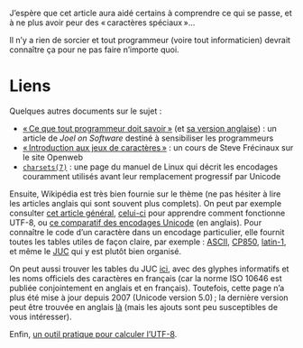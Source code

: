 J’espère que cet article aura aidé certains à comprendre ce qui se passe, et à
ne plus avoir peur des « caractères spéciaux »…

Il n’y a rien de sorcier et tout programmeur (voire tout informaticien) devrait
connaître ça pour ne pas faire n’importe quoi.

# Liens

Quelques autres documents sur le sujet :

-   [« Ce que tout programmeur doit savoir »][joel-fr] (et [sa version
    anglaise][joel-en]) : un article de *Joel on Software* destiné à
    sensibiliser les programmeurs
-   [« Introduction aux jeux de caractères »][openweb] : un cours de Steve
    Frécinaux sur le site Openweb
-   [`charsets(7)`][man-charsets] : une page du manuel de Linux qui décrit les
    encodages couramment utilisés avant leur remplacement progressif par Unicode

Ensuite, Wikipédia est très bien fournie sur le thème (ne pas hésiter à lire les
articles anglais qui sont souvent plus complets). On peut par exemple consulter
[cet article général][wiki-codage], [celui-ci][UTF-8] pour apprendre comment
fonctionne UTF-8, ou [ce comparatif des encodages Unicode][wiki-comparatif] (en
anglais). Pour connaître le code d’un caractère dans un encodage particulier,
elle fournit toutes les tables utiles de façon claire, par exemple : [ASCII][],
[CP850][], [latin-1][], et même le [JUC][] qui y est plutôt bien organisé.

On peut aussi trouver les tables du JUC [ici][Unicode-JUC-fr], avec des glyphes
informatifs et les noms officiels des caractères en français (car la norme
ISO 10646 est publiée conjointement en anglais et en français). Toutefois,
cette page n’a plus été mise à jour depuis 2007 (Unicode version 5.0) ; la
dernière version peut être trouvée en anglais [là][Unicode-JUC-en] (mais les
ajouts sont peu susceptibles de vous intéresser).

Enfin, [un outil pratique pour calculer l’UTF-8][outil-utf8].

[joel-fr]: http://french.joelonsoftware.com/Articles/Unicode.html
[joel-en]: http://joelonsoftware.com/Articles/Unicode.html
[openweb]: http://openweb.eu.org/articles/jeux_caracteres
[man-charsets]: http://man7.org/linux/man-pages/man7/charsets.7.html

[wiki-codage]:     https://fr.wikipedia.org/wiki/Codage_des_caractères
[wiki-comparatif]: https://en.wikipedia.org/wiki/Comparison_of_Unicode_encodings

[ASCII]:   https://fr.wikipedia.org/wiki/ASCII
[CP850]:   https://fr.wikipedia.org/wiki/CP850
[latin-1]: https://fr.wikipedia.org/wiki/latin-1
[UTF-8]:   https://fr.wikipedia.org/wiki/UTF-8
[JUC]:     https://fr.wikipedia.org/wiki/Table_des_caractères_Unicode

[Unicode-JUC-fr]: http://www.unicode.org/fr/charts/
[Unicode-JUC-en]: http://www.unicode.org/charts/

[outil-utf8]: http://www.ltg.ed.ac.uk/~richard/utf-8.cgi
